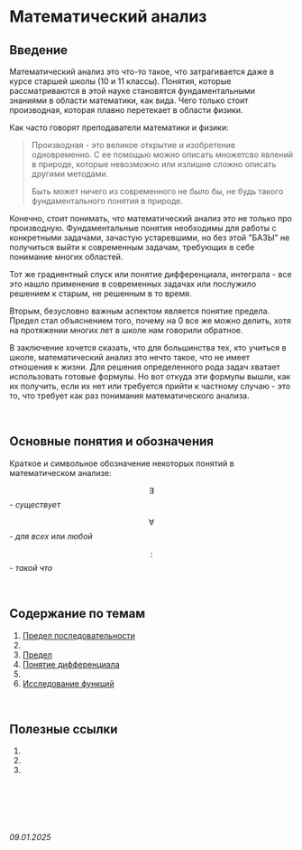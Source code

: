 <head>
    <script src="https://cdn.jsdelivr.net/npm/mathjax@3/es5/tex-mml-chtml.js"></script>
    <script
    type="module"
    src="https://cdn.jsdelivr.net/gh/zerodevx/zero-md@2/dist/zero-md.min.js"
  ></script>
</head>


# **Математический анализ**

## Введение

Математический анализ это что-то такое, что затрагивается даже в курсе старшей школы (10 и 11 классы).
Понятия, которые рассматриваются в этой науке становятся фундаментальными знаниями в области математики, как вида. Чего только стоит производная, которая плавно перетекает в области физики.

Как часто говорят преподаватели математики и физики:

> Производная - это великое открытие и изобретение одновременно. 
> С ее помощью можно описать множетсво явлений в природе, 
> которые невозможно или излишне сложно описать другими методами.
>
> Быть может ничего из современного не было бы, не будь такого фундаментального понятия в природе.

Конечно, стоит понимать, что математический анализ это не только про производную. 
Фундаментальные понятия необходимы для работы с конкретными задачами, зачастую устаревшими, но без этой "БАЗЫ" не получиться выйти к современным задачам, требующих в себе понимание многих областей.

Тот же градиентный спуск или понятие дифференциала, интеграла - все это нашло применение в современных задачах или послужило решением к старым, не решенным в то время. 

Вторым, безусловно важным аспектом является понятие предела.
Предел стал объяснением того, почему на 0 все же можно делить, хотя на протяжении многих лет в школе нам говорили обратное.

В заключение хочется сказать, что для большинства тех, кто учиться в школе, математический анализ это нечто такое, что не имеет отношения к жизни. Для решения определенного рода задач хватает использовать готовые формулы. Но вот откуда эти формулы вышли, как их получить, если их нет или требуется прийти к частному случаю - это то, что требует как раз понимания математического анализа.

<br>

## Основные понятия и обозначения

Краткое и символьное обозначение некоторых понятий в математическом анализе:

$$ \exists $$ 
\- *существует*

$$ \forall $$ 
\- *для всех* или *любой*

$$ : $$ 
\- *такой что*

<br>

## Содержание по темам

1. [Предел последовательности](./Lecture/limit.md)
2. []()
3. [Предел]()
4. [Понятие дифференциала]()
5. []()
6. [Исследование функций]()

<br>

## Полезные ссылки

1. []()
2. []()
3. []()

<br><br>
<br><br>

###### 09.01.2025
